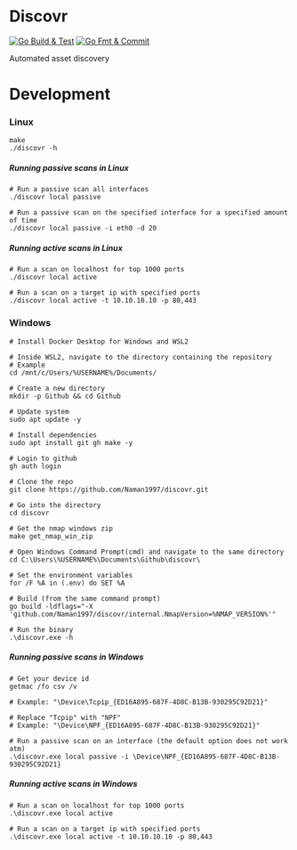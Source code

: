 # Discovr

[![Go Build & Test](https://github.com/Naman1997/discovr/actions/workflows/main.yml/badge.svg)](https://github.com/Naman1997/discovr/actions/workflows/main.yml)  [![Go Fmt & Commit](https://github.com/Naman1997/discovr/actions/workflows/gofmt.yml/badge.svg)](https://github.com/Naman1997/discovr/actions/workflows/gofmt.yml)

Automated asset discovery

# Development

### Linux

```
make
./discovr -h
```

##### Running passive scans in Linux

```
# Run a passive scan all interfaces
./discovr local passive

# Run a passive scan on the specified interface for a specified amount of time
./discovr local passive -i eth0 -d 20
```

##### Running active scans in Linux

```
# Run a scan on localhost for top 1000 ports
./discovr local active

# Run a scan on a target ip with specified ports
./discovr local active -t 10.10.10.10 -p 80,443
```

### Windows

```
# Install Docker Desktop for Windows and WSL2

# Inside WSL2, navigate to the directory containing the repository
# Example
cd /mnt/c/Users/%USERNAME%/Documents/

# Create a new directory
mkdir -p Github && cd Github

# Update system
sudo apt update -y

# Install dependencies
sudo apt install git gh make -y

# Login to github
gh auth login

# Clone the repo
git clone https://github.com/Naman1997/discovr.git

# Go into the directory
cd discovr

# Get the nmap windows zip
make get_nmap_win_zip

# Open Windows Command Prompt(cmd) and navigate to the same directory
cd C:\Users\%USERNAME%\Documents\Github\discovr\

# Set the environment variables
for /F %A in (.env) do SET %A

# Build (from the same command prompt)
go build -ldflags="-X 'github.com/Naman1997/discovr/internal.NmapVersion=%NMAP_VERSION%'"

# Run the binary
.\discovr.exe -h
```

##### Running passive scans in Windows

```
# Get your device id
getmac /fo csv /v

# Example: "\Device\Tcpip_{ED16A895-687F-4D8C-B13B-930295C92D21}"

# Replace "Tcpip" with "NPF"
# Example: "\Device\NPF_{ED16A895-687F-4D8C-B13B-930295C92D21}"

# Run a passive scan on an interface (the default option does not work atm)
.\discovr.exe local passive -i \Device\NPF_{ED16A895-687F-4D8C-B13B-930295C92D21}
```

##### Running active scans in Windows

```
# Run a scan on localhost for top 1000 ports
.\discovr.exe local active

# Run a scan on a target ip with specified ports
.\discovr.exe local active -t 10.10.10.10 -p 80,443
```
